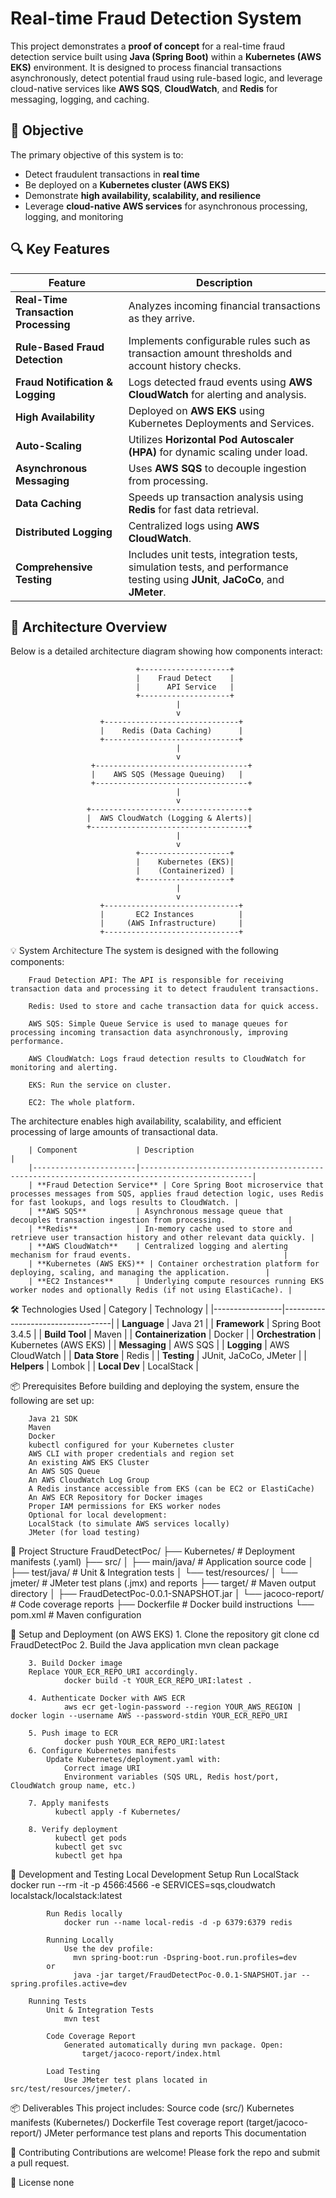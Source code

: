 # Real-time Fraud Detection System

This project demonstrates a **proof of concept** for a real-time fraud detection service built using **Java (Spring Boot)** within a **Kubernetes (AWS EKS)** environment. It is designed to process financial transactions asynchronously, detect potential fraud using rule-based logic, and leverage cloud-native services like **AWS SQS**, **CloudWatch**, and **Redis** for messaging, logging, and caching.

## 🎯 Objective

The primary objective of this system is to:
- Detect fraudulent transactions in **real time**
- Be deployed on a **Kubernetes cluster (AWS EKS)**
- Demonstrate **high availability, scalability, and resilience**
- Leverage **cloud-native AWS services** for asynchronous processing, logging, and monitoring

## 🔍 Key Features

| Feature                              | Description                                                                                                                    |
| ------------------------------------ | ------------------------------------------------------------------------------------------------------------------------------ |
| **Real-Time Transaction Processing** | Analyzes incoming financial transactions as they arrive.                                                                       |
| **Rule-Based Fraud Detection**       | Implements configurable rules such as transaction amount thresholds and account history checks.                                |
| **Fraud Notification & Logging**     | Logs detected fraud events using **AWS CloudWatch** for alerting and analysis.                                                 |
| **High Availability**                | Deployed on **AWS EKS** using Kubernetes Deployments and Services.                                                             |
| **Auto-Scaling**                     | Utilizes **Horizontal Pod Autoscaler (HPA)** for dynamic scaling under load.                                                   |
| **Asynchronous Messaging**           | Uses **AWS SQS** to decouple ingestion from processing.                                                                        |
| **Data Caching**                     | Speeds up transaction analysis using **Redis** for fast data retrieval.                                                        |
| **Distributed Logging**              | Centralized logs using **AWS CloudWatch**.                                                                                     |
| **Comprehensive Testing**            | Includes unit tests, integration tests, simulation tests, and performance testing using **JUnit**, **JaCoCo**, and **JMeter**. |

## 🧠 Architecture Overview

Below is a detailed architecture diagram showing how components interact:

                                +--------------------+
                                |    Fraud Detect    |
                                |      API Service   |
                                +--------------------+
                                         |
                                         v
                        +------------------------------+
                        |    Redis (Data Caching)      |
                        +------------------------------+
                                         |
                                         v
                      +----------------------------------+
                      |    AWS SQS (Message Queuing)   |
                      +----------------------------------+
                                         |
                                         v
                     +-----------------------------------+
                     |  AWS CloudWatch (Logging & Alerts)|
                     +-----------------------------------+
                                         |
                                         v
                                +--------------------+
                                |    Kubernetes (EKS)|
                                |    (Containerized) |
                                +--------------------+
                                         |
                                         v
                        +------------------------------+
                        |       EC2 Instances          |
                        |     (AWS Infrastructure)     |
                        +------------------------------+

💡 System Architecture
        The system is designed with the following components:

        Fraud Detection API: The API is responsible for receiving transaction data and processing it to detect fraudulent transactions.

        Redis: Used to store and cache transaction data for quick access.

        AWS SQS: Simple Queue Service is used to manage queues for processing incoming transaction data asynchronously, improving performance.

        AWS CloudWatch: Logs fraud detection results to CloudWatch for monitoring and alerting.

        EKS: Run the service on cluster.

        EC2: The whole platform.


The architecture enables high availability, scalability, and efficient processing of large amounts of transactional data.



        | Component             | Description                                                                                   |
        |-----------------------|-----------------------------------------------------------------------------------------------|
        | **Fraud Detection Service** | Core Spring Boot microservice that processes messages from SQS, applies fraud detection logic, uses Redis for fast lookups, and logs results to CloudWatch. |
        | **AWS SQS**           | Asynchronous message queue that decouples transaction ingestion from processing.              |
        | **Redis**             | In-memory cache used to store and retrieve user transaction history and other relevant data quickly. |
        | **AWS CloudWatch**    | Centralized logging and alerting mechanism for fraud events.                                  |
        | **Kubernetes (AWS EKS)** | Container orchestration platform for deploying, scaling, and managing the application.        |
        | **EC2 Instances**     | Underlying compute resources running EKS worker nodes and optionally Redis (if not using ElastiCache). |


🛠️ Technologies Used
        | Category        | Technology                        |
        |-----------------|-----------------------------------|
        | **Language**    | Java 21                           |
        | **Framework**   | Spring Boot 3.4.5                 |
        | **Build Tool**  | Maven                             |
        | **Containerization** | Docker                        |
        | **Orchestration**    | Kubernetes (AWS EKS)         |
        | **Messaging**   | AWS SQS                           |
        | **Logging**     | AWS CloudWatch                    |
        | **Data Store**  | Redis                             |
        | **Testing**     | JUnit, JaCoCo, JMeter             |
        | **Helpers**     | Lombok                            |
        | **Local Dev**   | LocalStack                        |


📦 Prerequisites
        Before building and deploying the system, ensure the following are set up:

        Java 21 SDK
        Maven
        Docker
        kubectl configured for your Kubernetes cluster
        AWS CLI with proper credentials and region set
        An existing AWS EKS Cluster
        An AWS SQS Queue
        An AWS CloudWatch Log Group
        A Redis instance accessible from EKS (can be EC2 or ElastiCache)
        An AWS ECR Repository for Docker images
        Proper IAM permissions for EKS worker nodes
        Optional for local development: 
        LocalStack (to simulate AWS services locally)
        JMeter (for load testing)
📁 Project Structure
        FraudDetectPoc/
        ├── Kubernetes/              # Deployment manifests (.yaml)
        ├── src/
        │   ├── main/java/           # Application source code
        │   ├── test/java/           # Unit & Integration tests
        │   └── test/resources/
        │       └── jmeter/          # JMeter test plans (.jmx) and reports
        ├── target/                  # Maven output directory
        │   ├── FraudDetectPoc-0.0.1-SNAPSHOT.jar
        │   └── jacoco-report/       # Code coverage reports
        ├── Dockerfile               # Docker build instructions
        └── pom.xml                  # Maven configuration

🚀 Setup and Deployment (on AWS EKS)
        1. Clone the repository
                git clone <your-repository-url>
                cd FraudDetectPoc
        2. Build the Java application
                mvn clean package

        3. Build Docker image
        Replace YOUR_ECR_REPO_URI accordingly.
                docker build -t YOUR_ECR_REPO_URI:latest .

        4. Authenticate Docker with AWS ECR
                aws ecr get-login-password --region YOUR_AWS_REGION | docker login --username AWS --password-stdin YOUR_ECR_REPO_URI

        5. Push image to ECR
                docker push YOUR_ECR_REPO_URI:latest
        6. Configure Kubernetes manifests
            Update Kubernetes/deployment.yaml with:
                Correct image URI
                Environment variables (SQS URL, Redis host/port, CloudWatch group name, etc.)

        7. Apply manifests
              kubectl apply -f Kubernetes/

        8. Verify deployment
              kubectl get pods
              kubectl get svc
              kubectl get hpa

🧪 Development and Testing
        Local Development Setup
            Run LocalStack
                docker run --rm -it -p 4566:4566 -e SERVICES=sqs,cloudwatch localstack/localstack:latest

            Run Redis locally
                docker run --name local-redis -d -p 6379:6379 redis

            Running Locally
                Use the dev profile:
                  mvn spring-boot:run -Dspring-boot.run.profiles=dev
            or 
                  java -jar target/FraudDetectPoc-0.0.1-SNAPSHOT.jar --spring.profiles.active=dev

        Running Tests
            Unit & Integration Tests
                mvn test

            Code Coverage Report
                Generated automatically during mvn package. Open:
                    target/jacoco-report/index.html

            Load Testing
                Use JMeter test plans located in src/test/resources/jmeter/.

📦 Deliverables
    This project includes:
        Source code (src/)
        Kubernetes manifests (Kubernetes/)
        Dockerfile
        Test coverage report (target/jacoco-report/)
        JMeter performance test plans and reports
        This documentation

👥 Contributing
        Contributions are welcome! Please fork the repo and submit a pull request.

📄 License
        none